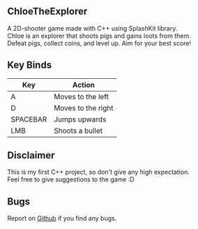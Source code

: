 ## ChloeTheExplorer

A 2D-shooter game made with C++ using SplashKit library.
<br>
Chloe is an explorer that shoots pigs and gains loots from them.
<br>
Defeat pigs, collect coins, and level up. Aim for your best score!

## Key Binds

| Key | Action |
|-|-|
| A | Moves to the left |
| D | Moves to the right |
| SPACEBAR | Jumps upwards |
| LMB | Shoots a bullet |

## Disclaimer

This is my first C++ project, so don't give any high expectation.
<br>
Feel free to give suggestions to the game :D

## Bugs

Report on [Github](https://github.com/iNxtWilliqm/ChloeTheExplorer/issues/new) if you find any bugs.
